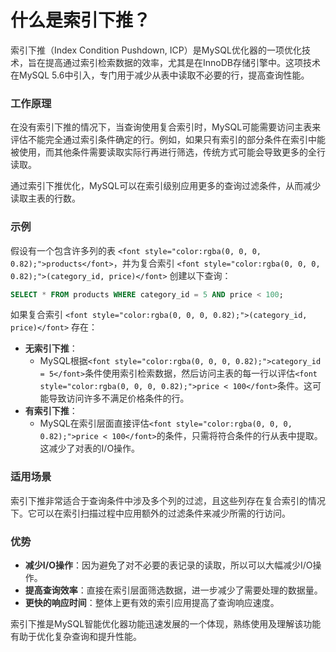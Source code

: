 # 什么是索引下推？

<font style="color:rgba(0, 0, 0, 0.82);">索引下推（Index Condition Pushdown, ICP）是MySQL优化器的一项优化技术，旨在提高通过索引检索数据的效率，尤其是在InnoDB存储引擎中。这项技术在MySQL 5.6中引入，专门用于减少从表中读取不必要的行，提高查询性能。</font>

### <font style="color:rgba(0, 0, 0, 0.82);">工作原理</font>

<font style="color:rgba(0, 0, 0, 0.82);">在没有索引下推的情况下，当查询使用复合索引时，MySQL可能需要访问主表来评估不能完全通过索引条件确定的行。例如，如果只有索引的部分条件在索引中能被使用，而其他条件需要读取实际行再进行筛选，传统方式可能会导致更多的全行读取。</font>

<font style="color:rgba(0, 0, 0, 0.82);">通过索引下推优化，MySQL可以在索引级别应用更多的查询过滤条件，从而减少读取主表的行数。</font>

### <font style="color:rgba(0, 0, 0, 0.82);">示例</font>

<font style="color:rgba(0, 0, 0, 0.82);">假设有一个包含许多列的表</font><font style="color:rgba(0, 0, 0, 0.82);"> </font>`<font style="color:rgba(0, 0, 0, 0.82);">products</font>`<font style="color:rgba(0, 0, 0, 0.82);">，并为复合索引</font><font style="color:rgba(0, 0, 0, 0.82);"> </font>`<font style="color:rgba(0, 0, 0, 0.82);">(category_id, price)</font>`<font style="color:rgba(0, 0, 0, 0.82);"> </font><font style="color:rgba(0, 0, 0, 0.82);">创建以下查询：</font>

```sql
SELECT * FROM products WHERE category_id = 5 AND price < 100;
```

<font style="color:rgba(0, 0, 0, 0.82);">如果复合索引</font><font style="color:rgba(0, 0, 0, 0.82);"> </font>`<font style="color:rgba(0, 0, 0, 0.82);">(category_id, price)</font>`<font style="color:rgba(0, 0, 0, 0.82);"> </font><font style="color:rgba(0, 0, 0, 0.82);">存在：</font>

+ **<font style="color:rgba(0, 0, 0, 0.82);">无索引下推</font>**<font style="color:rgba(0, 0, 0, 0.82);">：</font>
  + <font style="color:rgba(0, 0, 0, 0.82);">MySQL根据</font>`<font style="color:rgba(0, 0, 0, 0.82);">category_id = 5</font>`<font style="color:rgba(0, 0, 0, 0.82);">条件使用索引检索数据，然后访问主表的每一行以评估</font>`<font style="color:rgba(0, 0, 0, 0.82);">price < 100</font>`<font style="color:rgba(0, 0, 0, 0.82);">条件。这可能导致访问许多不满足价格条件的行。</font>
+ **<font style="color:rgba(0, 0, 0, 0.82);">有索引下推</font>**<font style="color:rgba(0, 0, 0, 0.82);">：</font>
  + <font style="color:rgba(0, 0, 0, 0.82);">MySQL在索引层面直接评估</font>`<font style="color:rgba(0, 0, 0, 0.82);">price < 100</font>`<font style="color:rgba(0, 0, 0, 0.82);">的条件，只需将符合条件的行从表中提取。这减少了对表的I/O操作。</font>

### <font style="color:rgba(0, 0, 0, 0.82);">适用场景</font>

<font style="color:rgba(0, 0, 0, 0.82);">索引下推非常适合于查询条件中涉及多个列的过滤，且这些列存在复合索引的情况下。它可以在索引扫描过程中应用额外的过滤条件来减少所需的行访问。</font>

### <font style="color:rgba(0, 0, 0, 0.82);">优势</font>

+ **<font style="color:rgba(0, 0, 0, 0.82);">减少I/O操作</font>**<font style="color:rgba(0, 0, 0, 0.82);">：因为避免了对不必要的表记录的读取，所以可以大幅减少I/O操作。</font>
+ **<font style="color:rgba(0, 0, 0, 0.82);">提高查询效率</font>**<font style="color:rgba(0, 0, 0, 0.82);">：直接在索引层面筛选数据，进一步减少了需要处理的数据量。</font>
+ **<font style="color:rgba(0, 0, 0, 0.82);">更快的响应时间</font>**<font style="color:rgba(0, 0, 0, 0.82);">：整体上更有效的索引应用提高了查询响应速度。</font>

<font style="color:rgba(0, 0, 0, 0.82);">索引下推是MySQL智能优化器功能迅速发展的一个体现，熟练使用及理解该功能有助于优化复杂查询和提升性能。</font>
